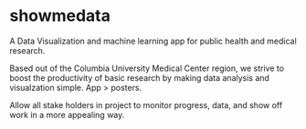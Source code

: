 # showmedata
A Data Visualization and machine learning app for public health and medical research.

Based out of the Columbia University Medical Center region, we strive to boost the productivity of basic research by making data analysis and visualzation simple.
App > posters.

Allow all stake holders in project to monitor progress, data, and show off work in a more appealing way.
